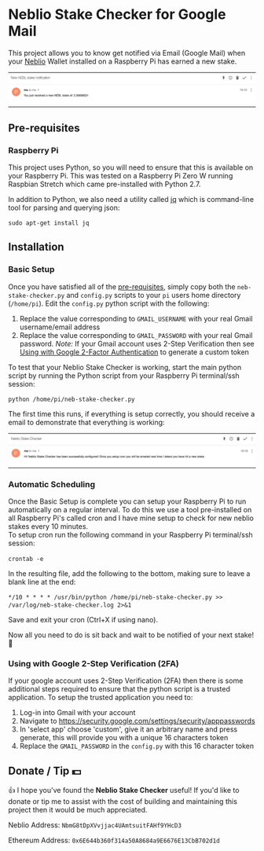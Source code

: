 
# Neblio Stake Checker for Google Mail

This project allows you to know get notified via Email (Google Mail) when your [Neblio](https://nebl.io) Wallet installed on a Raspberry Pi 
has earned a new stake.

<table width="60%" align="center" padding=0 margin=0>
    <tr>
        <td style="padding:0">
            <img src="https://github.com/mouserd/neblio-stake-checker-gmail/blob/master/assets/neblio-stake-checker-example-nofication.png" 
                title="Neblio Stake Checker" alt="Neblio Stake Checker" />
        </td>
    </tr>
</table>


## Pre-requisites

### Raspberry Pi
This project uses Python, so you will need to ensure that this is available on your Raspberry Pi.  This was 
tested on a Raspberry Pi Zero W running Raspbian Stretch which came pre-installed with Python 2.7.

In addition to Python, we also need a utility called [jq](https://stedolan.github.io/jq/) which is command-line tool for parsing and querying json:

```
sudo apt-get install jq
```


## Installation 

### Basic Setup

Once you have satisfied all of the [pre-requisites](#pre-requisites), simply copy both the `neb-stake-checker.py` and `config.py` scripts
to your `pi` users home directory (`/home/pi`).  Edit the `config.py` python script with the following:

1. Replace the value corresponding to `GMAIL_USERNAME` with your real Gmail username/email address
2. Replace the value corresponding to `GMAIL_PASSWORD` with your real Gmail password. *Note:* If your Gmail account uses 2-Step Verification
    then see [Using with Google 2-Factor Authentication](#using-with-google-2-step-verification-(2fa)) to generate a custom token

To test that your Neblio Stake Checker is working, start the main python script by running the Python script from your Raspberry Pi 
terminal/ssh session:

```
python /home/pi/neb-stake-checker.py
```

The first time this runs, if everything is setup correctly, you should receive a 
email to demonstrate that everything is working:

<table width="60%" align="center" padding=0 margin=0>
    <tr>
        <td style="padding:0">
            <img src="https://github.com/mouserd/neblio-stake-checker-gmail/blob/master/assets/neblio-stake-checker-setup-success.png" 
                title="Neblio Stake Checker" alt="Neblio Stake Checker" />
        </td>
    </tr>
</table>

### Automatic Scheduling

Once the Basic Setup is complete you can setup your Raspberry Pi to run automatically on a regular interval.  To do this we use a tool 
pre-installed on all Raspberry Pi's called cron and I have mine setup to check for new neblio stakes every 10 minutes.  
To setup cron run the following command in your Raspberry Pi terminal/ssh session:

```crontab -e```

In the resulting file, add the following to the bottom, making sure to leave a blank line at the end:
```
*/10 * * * * /usr/bin/python /home/pi/neb-stake-checker.py >> /var/log/neb-stake-checker.log 2>&1
```

Save and exit your cron (Ctrl+X if using nano).

Now all you need to do is sit back and wait to be notified of your next stake! :rocket:

### Using with Google 2-Step Verification (2FA)

If your google account uses 2-Step Verification (2FA) then there is some additional steps required to ensure that the python script is
a trusted application.  To setup the trusted application you need to:

1. Log-in into Gmail with your account
2. Navigate to https://security.google.com/settings/security/apppasswords
3. In 'select app' choose 'custom', give it an arbitrary name and press generate, this will provide you with a unique 16 characters token
4. Replace the `GMAIL_PASSWORD` in the `config.py` with this 16 character token

## Donate / Tip :dollar:

:thumbsup: I hope you've found the **Neblio Stake Checker** useful!  If you'd like to donate or tip me to assist with the cost of building and maintaining 
this project then it would be much appreciated.

Neblio Address: ﻿`NbmG8tDpXVvjjac4UAmtsuitFAHf9YHcD3`

Ethereum Address: `0x6E644b360f314a50A8684a9E6676E13CbB702d1d` 

